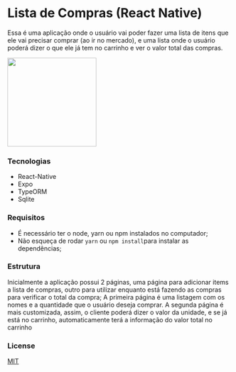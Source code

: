 # Lista de Compras (React Native)

Essa é uma aplicação onde o usuário vai poder fazer uma lista de itens que ele vai precisar comprar (ao ir no mercado), e uma lista onde o usuário poderá dizer o que ele já tem no carrinho e ver o valor total das compras.

<img src="/Records/untitled.gif" width="200">

### Tecnologias

* React-Native
* Expo
* TypeORM
* Sqlite

### Requisitos

* É necessário ter o node, yarn ou npm instalados no computador;
* Não esqueça de rodar `yarn` ou `npm install`para instalar as dependências;

### Estrutura

Inicialmente a aplicação possui 2 páginas, uma página para adicionar items a lista de compras, outro para utilizar enquanto está fazendo as compras para verificar o total da compra;
A primeira página é uma listagem com os nomes e a quantidade que o usuário deseja comprar.
A segunda página é mais customizada, assim, o cliente poderá dizer o valor da unidade, e se já está no carrinho, automaticamente terá a informação do valor total no carrinho

### License

[MIT](LICENSE)
